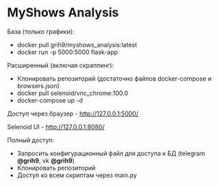 # MyShows Analysis
База (только графики):
* docker pull grih9/myshows_analysis:latest
* docker run -p 5000:5000 flask-app

Расширенный (включая скраппинг):
* Клонировать репозиторий (достаточно файлов docker-compose и browsers.json)
* docker pull selenoid/vnc_chrome:100.0
* docker-compose up -d


Доступ через браузер - http://127.0.0.1:5000/

Selenoid UI - http://127.0.0.1:8080/



Полный доступ:
* Запросить конфигурационный файл для доступа к БД (telegram <b>@grih9</b>, vk <b>@grih9</b>)
* Клонировать репозиторий
* Доступ ко всем скриптам через main.py
